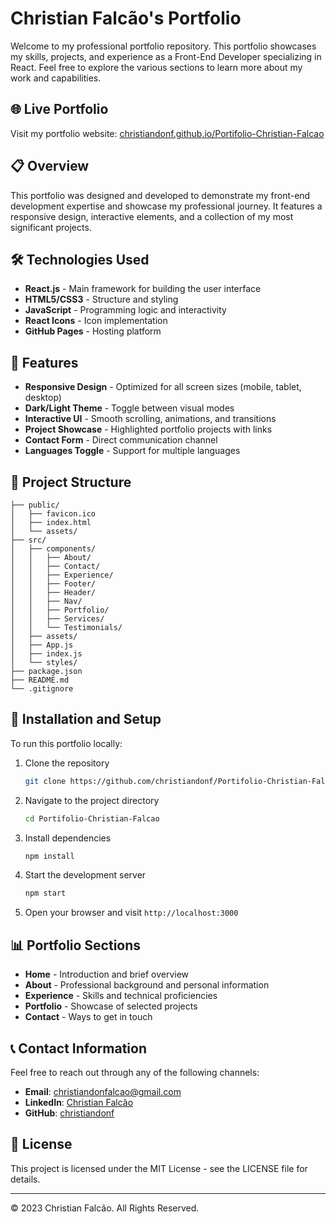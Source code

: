 # Christian Falcão's Portfolio

Welcome to my professional portfolio repository. This portfolio showcases my skills, projects, and experience as a Front-End Developer specializing in React. Feel free to explore the various sections to learn more about my work and capabilities.

## 🌐 Live Portfolio

Visit my portfolio website: [christiandonf.github.io/Portifolio-Christian-Falcao](https://christiandonf.github.io/Portifolio-Christian-Falcao/)

## 📋 Overview

This portfolio was designed and developed to demonstrate my front-end development expertise and showcase my professional journey. It features a responsive design, interactive elements, and a collection of my most significant projects.

## 🛠️ Technologies Used

- **React.js** - Main framework for building the user interface
- **HTML5/CSS3** - Structure and styling
- **JavaScript** - Programming logic and interactivity
- **React Icons** - Icon implementation
- **GitHub Pages** - Hosting platform

## 📱 Features

- **Responsive Design** - Optimized for all screen sizes (mobile, tablet, desktop)
- **Dark/Light Theme** - Toggle between visual modes
- **Interactive UI** - Smooth scrolling, animations, and transitions
- **Project Showcase** - Highlighted portfolio projects with links
- **Contact Form** - Direct communication channel
- **Languages Toggle** - Support for multiple languages

## 📂 Project Structure

```
├── public/
│   ├── favicon.ico
│   ├── index.html
│   └── assets/
├── src/
│   ├── components/
│   │   ├── About/
│   │   ├── Contact/
│   │   ├── Experience/
│   │   ├── Footer/
│   │   ├── Header/
│   │   ├── Nav/
│   │   ├── Portfolio/
│   │   ├── Services/
│   │   └── Testimonials/
│   ├── assets/
│   ├── App.js
│   ├── index.js
│   └── styles/
├── package.json
├── README.md
└── .gitignore
```

## 🚀 Installation and Setup

To run this portfolio locally:

1. Clone the repository
   ```bash
   git clone https://github.com/christiandonf/Portifolio-Christian-Falcao.git
   ```

2. Navigate to the project directory
   ```bash
   cd Portifolio-Christian-Falcao
   ```

3. Install dependencies
   ```bash
   npm install
   ```

4. Start the development server
   ```bash
   npm start
   ```

5. Open your browser and visit `http://localhost:3000`

## 📊 Portfolio Sections

- **Home** - Introduction and brief overview
- **About** - Professional background and personal information
- **Experience** - Skills and technical proficiencies
- **Portfolio** - Showcase of selected projects
- **Contact** - Ways to get in touch

## 📞 Contact Information

Feel free to reach out through any of the following channels:

- **Email**: christiandonfalcao@gmail.com
- **LinkedIn**: [Christian Falcão](https://www.linkedin.com/in/christianfalcao/)
- **GitHub**: [christiandonf](https://github.com/christiandonf)

## 📄 License

This project is licensed under the MIT License - see the LICENSE file for details.

---

© 2023 Christian Falcão. All Rights Reserved.
